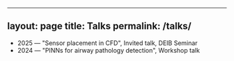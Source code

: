 
---
layout: page
title: Talks
permalink: /talks/
---

- 2025 — "Sensor placement in CFD", Invited talk, DEIB Seminar
- 2024 — "PINNs for airway pathology detection", Workshop talk

